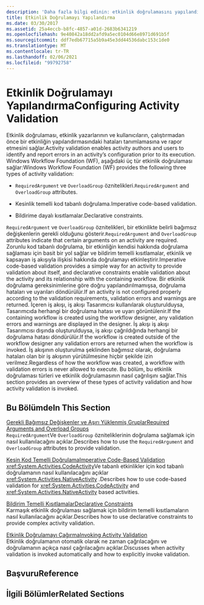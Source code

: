 ```yaml
---
description: 'Daha fazla bilgi edinin: etkinlik doğrulamasını yapılandırma'
title: Etkinlik Doğrulamayı Yapılandırma
ms.date: 03/30/2017
ms.assetid: 25a4eccb-b8fc-4857-a01d-2683b6341219
ms.openlocfilehash: 9e40842a18dd2afd9a5ec0104d66e8971d691b5f
ms.sourcegitcommit: ddf7edb67715a5b9a45e3dd44536dabc153c1de0
ms.translationtype: MT
ms.contentlocale: tr-TR
ms.lasthandoff: 02/06/2021
ms.locfileid: "99792758"
---
```

# <a name="configuring-activity-validation"></a><span data-ttu-id="ffffb-103">Etkinlik Doğrulamayı Yapılandırma</span><span class="sxs-lookup"><span data-stu-id="ffffb-103">Configuring Activity Validation</span></span>

<span data-ttu-id="ffffb-104">Etkinlik doğrulaması, etkinlik yazarlarının ve kullanıcıların, çalıştırmadan önce bir etkinliğin yapılandırmasındaki hataları tanımlamasına ve rapor etmesini sağlar.</span><span class="sxs-lookup"><span data-stu-id="ffffb-104">Activity validation enables activity authors and users to identify and report errors in an activity’s configuration prior to its execution.</span></span> <span data-ttu-id="ffffb-105">Windows Workflow Foundation (WF), aşağıdaki üç tür etkinlik doğrulaması sağlar:</span><span class="sxs-lookup"><span data-stu-id="ffffb-105">Windows Workflow Foundation (WF) provides the following three types of activity validation:</span></span>  
  
- <span data-ttu-id="ffffb-106">`RequiredArgument` ve `OverloadGroup` öznitelikleri.</span><span class="sxs-lookup"><span data-stu-id="ffffb-106">`RequiredArgument` and `OverloadGroup` attributes.</span></span>  
  
- <span data-ttu-id="ffffb-107">Kesinlik temelli kod tabanlı doğrulama.</span><span class="sxs-lookup"><span data-stu-id="ffffb-107">Imperative code-based validation.</span></span>  
  
- <span data-ttu-id="ffffb-108">Bildirime dayalı kısıtlamalar.</span><span class="sxs-lookup"><span data-stu-id="ffffb-108">Declarative constraints.</span></span>  
  
 <span data-ttu-id="ffffb-109">`RequiredArgument` ve `OverloadGroup` öznitelikleri, bir etkinlikte belirli bağımsız değişkenlerin gerekli olduğunu gösterir.</span><span class="sxs-lookup"><span data-stu-id="ffffb-109">`RequiredArgument` and `OverloadGroup` attributes indicate that certain arguments on an activity are required.</span></span> <span data-ttu-id="ffffb-110">Zorunlu kod tabanlı doğrulama, bir etkinliğin kendisi hakkında doğrulama sağlaması için basit bir yol sağlar ve bildirim temelli kısıtlamalar, etkinlik ve kapsayan iş akışıyla ilişkisi hakkında doğrulamayı etkinleştirir.</span><span class="sxs-lookup"><span data-stu-id="ffffb-110">Imperative code-based validation provides a simple way for an activity to provide validation about itself, and declarative constraints enable validation about the activity and its relationship with the containing workflow.</span></span> <span data-ttu-id="ffffb-111">Bir etkinlik doğrulama gereksinimlerine göre doğru yapılandırılmamışsa, doğrulama hataları ve uyarıları döndürülür.</span><span class="sxs-lookup"><span data-stu-id="ffffb-111">If an activity is not configured properly according to the validation requirements, validation errors and warnings are returned.</span></span> <span data-ttu-id="ffffb-112">İçeren iş akışı, iş akışı Tasarımcısı kullanılarak oluşturulduysa, Tasarımcıda herhangi bir doğrulama hatası ve uyarı görüntülenir.</span><span class="sxs-lookup"><span data-stu-id="ffffb-112">If the containing workflow is created using the workflow designer, any validation errors and warnings are displayed in the designer.</span></span> <span data-ttu-id="ffffb-113">İş akışı iş akışı Tasarımcısı dışında oluşturulduysa, iş akışı çağrıldığında herhangi bir doğrulama hatası döndürülür.</span><span class="sxs-lookup"><span data-stu-id="ffffb-113">If the workflow is created outside of the workflow designer any validation errors are returned when the workflow is invoked.</span></span> <span data-ttu-id="ffffb-114">İş akışının oluşturulma şeklinden bağımsız olarak, doğrulama hataları olan bir iş akışının yürütülmesine hiçbir şekilde izin verilmez.</span><span class="sxs-lookup"><span data-stu-id="ffffb-114">Regardless of how the workflow was created, a workflow with validation errors is never allowed to execute.</span></span> <span data-ttu-id="ffffb-115">Bu bölüm, bu etkinlik doğrulaması türleri ve etkinlik doğrulamasının nasıl çağrılışını sağlar.</span><span class="sxs-lookup"><span data-stu-id="ffffb-115">This section provides an overview of these types of activity validation and how activity validation is invoked.</span></span>  
  
## <a name="in-this-section"></a><span data-ttu-id="ffffb-116">Bu Bölümde</span><span class="sxs-lookup"><span data-stu-id="ffffb-116">In This Section</span></span>  

 [<span data-ttu-id="ffffb-117">Gerekli Bağımsız Değişkenler ve Aşırı Yüklenmiş Gruplar</span><span class="sxs-lookup"><span data-stu-id="ffffb-117">Required Arguments and Overload Groups</span></span>](required-arguments-and-overload-groups.md)  
 <span data-ttu-id="ffffb-118">`RequiredArgument`Ve `OverloadGroup` özniteliklerinin doğrulama sağlamak için nasıl kullanılacağını açıklar.</span><span class="sxs-lookup"><span data-stu-id="ffffb-118">Describes how to use the `RequiredArgument` and `OverloadGroup` attributes to provide validation.</span></span>  
  
 [<span data-ttu-id="ffffb-119">Kesin Kod Temelli Doğrulama</span><span class="sxs-lookup"><span data-stu-id="ffffb-119">Imperative Code-Based Validation</span></span>](imperative-code-based-validation.md)  
 <span data-ttu-id="ffffb-120"><xref:System.Activities.CodeActivity>Ve tabanlı etkinlikler için kod tabanlı doğrulamanın nasıl kullanılacağını açıklar <xref:System.Activities.NativeActivity> .</span><span class="sxs-lookup"><span data-stu-id="ffffb-120">Describes how to use code-based validation for <xref:System.Activities.CodeActivity> and <xref:System.Activities.NativeActivity> based activities.</span></span>  
  
 [<span data-ttu-id="ffffb-121">Bildirim Temelli Kısıtlamalar</span><span class="sxs-lookup"><span data-stu-id="ffffb-121">Declarative Constraints</span></span>](declarative-constraints.md)  
 <span data-ttu-id="ffffb-122">Karmaşık etkinlik doğrulaması sağlamak için bildirim temelli kısıtlamaların nasıl kullanılacağını açıklar.</span><span class="sxs-lookup"><span data-stu-id="ffffb-122">Describes how to use declarative constraints to provide complex activity validation.</span></span>  
  
 [<span data-ttu-id="ffffb-123">Etkinlik Doğrulamayı Çağırma</span><span class="sxs-lookup"><span data-stu-id="ffffb-123">Invoking Activity Validation</span></span>](invoking-activity-validation.md)  
 <span data-ttu-id="ffffb-124">Etkinlik doğrulamanın otomatik olarak ne zaman çağrılacağını ve doğrulamanın açıkça nasıl çağrılacağını açıklar.</span><span class="sxs-lookup"><span data-stu-id="ffffb-124">Discusses when activity validation is invoked automatically and how to explicitly invoke validation.</span></span>  
  
## <a name="reference"></a><span data-ttu-id="ffffb-125">Başvuru</span><span class="sxs-lookup"><span data-stu-id="ffffb-125">Reference</span></span>  
  
## <a name="related-sections"></a><span data-ttu-id="ffffb-126">İlgili Bölümler</span><span class="sxs-lookup"><span data-stu-id="ffffb-126">Related Sections</span></span>
